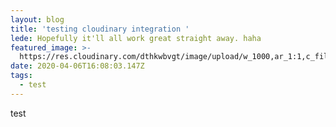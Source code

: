 ```yaml
---
layout: blog
title: 'testing cloudinary integration '
lede: Hopefully it'll all work great straight away. haha
featured_image: >-
  https://res.cloudinary.com/dthkwbvgt/image/upload/w_1000,ar_1:1,c_fill,g_auto,e_art:hokusai/v1586188351/sample.jpg
date: 2020-04-06T16:08:03.147Z
tags:
  - test
---
```

test